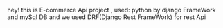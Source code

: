 hey! 
this is E-commerce Api project , used:
python by django FrameWork and mySql DB and we used DRF(Django Rest FrameWork) for rest Api 



